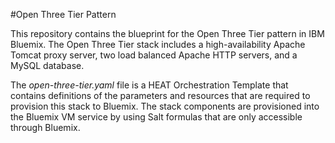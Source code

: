 #Open Three Tier Pattern

This repository contains the blueprint for the Open Three Tier pattern in IBM Bluemix. The Open Three Tier stack includes a high-availability Apache Tomcat  proxy server, two load balanced Apache HTTP servers, and a MySQL database.

The _open-three-tier.yaml_ file is a HEAT Orchestration Template that contains definitions of the parameters and resources that are required to provision this stack to Bluemix. The stack components are provisioned into the Bluemix VM service by using Salt formulas that are only accessible through Bluemix.
